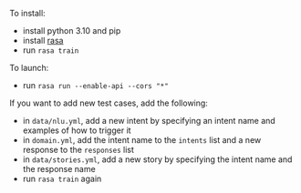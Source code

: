 To install:
- install python 3.10 and pip
- install [rasa](https://rasa.com/docs/rasa/installation/installing-rasa-open-source)
- run `rasa train`

To launch:
- run `rasa run --enable-api --cors "*"`

If you want to add new test cases, add the following:
- in `data/nlu.yml`, add a new intent by specifying an intent name and examples of how to trigger it
- in `domain.yml`, add the intent name to the `intents` list and a new response to the `responses` list
- in `data/stories.yml`, add a new story by specifying the intent name and the response name
- run `rasa train` again